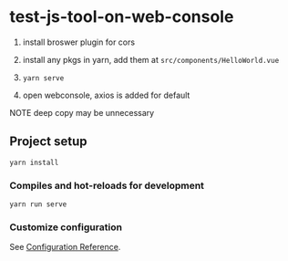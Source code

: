 # test-js-tool-on-web-console


1. install broswer plugin for cors

2. install any pkgs in yarn, add them at `src/components/HelloWorld.vue`

3. `yarn serve`

4. open webconsole, axios is added for default

NOTE deep copy may be unnecessary

## Project setup

```
yarn install
```

### Compiles and hot-reloads for development

```
yarn run serve
```


### Customize configuration

See [Configuration Reference](https://cli.vuejs.org/config/).
